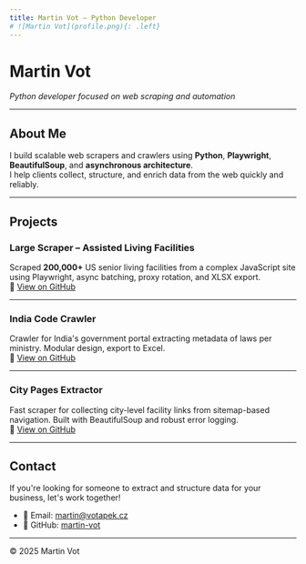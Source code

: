 ```yaml
---
title: Martin Vot – Python Developer
# ![Martin Vot](profile.png){: .left}
---
```


# Martin Vot
*Python developer focused on web scraping and automation*

---

## About Me

I build scalable web scrapers and crawlers using **Python**, **Playwright**, **BeautifulSoup**, and **asynchronous architecture**.  
I help clients collect, structure, and enrich data from the web quickly and reliably.

---

## Projects

### **Large Scraper – Assisted Living Facilities**
Scraped **200,000+** US senior living facilities from a complex JavaScript site using Playwright, async batching, proxy rotation, and XLSX export.  
🔗 [View on GitHub](https://github.com/martin-vot/large-scraper)

---

### **India Code Crawler**
Crawler for India's government portal extracting metadata of laws per ministry. Modular design, export to Excel.  
🔗 [View on GitHub](https://github.com/martin-vot/india-code-crawler)

---

### **City Pages Extractor**
Fast scraper for collecting city-level facility links from sitemap-based navigation. Built with BeautifulSoup and robust error logging.  
🔗 [View on GitHub](https://github.com/martin-vot/...)

---

## Contact

If you're looking for someone to extract and structure data for your business, let's work together!

- 📧 Email: [martin@votapek.cz](mailto:martin@votapek.cz)  
- 🐙 GitHub: [martin-vot](https://github.com/martin-vot)

---

© 2025 Martin Vot
